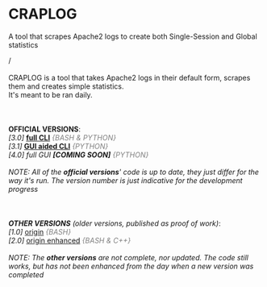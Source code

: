 # CRAPLOG
A tool that scrapes Apache2 logs to create both Single-Session and Global statistics

/<br>
<br>
CRAPLOG is a tool that takes Apache2 logs in their default form, scrapes them and creates simple statistics.<br>
It's meant to be ran daily.<br>
<br>
<br>
<br>
<b>OFFICIAL VERSIONS</b>:<br>
<i>[3.0]</i> <b><a href="https://github.com/elB4RTO/craplog-fullCLI">full CLI</a></b> <i style="color:grey">{BASH & PYTHON}</i><br>
<i>[3.1]</i> <b><a href="https://github.com/elB4RTO/craplog-GUIaidedCLI">GUI aided CLI</a></b> <i style="color:grey">{PYTHON}</i><br>
<i>[4.0]</i> <i>full GUI <b>[COMING SOON]</b></i> <i style="color:grey">{PYTHON}</i><br>
<br>
<i>NOTE: All of the <b>official versions</b>' code is up to date, they just differ for the way it's run. The version number is just indicative for the development progress</i><br>
<br>
<br>
<br>
<i><b>OTHER VERSIONS</b> (older versions, published as proof of work)</i>:<br>
<i>[1.0]</i> <a href="https://github.com/elB4RTO/craplog-origin">origin</a> <i style="color:grey">{BASH}</i><br>
<i>[2.0]</i> <a href="https://github.com/elB4RTO/craplog-originEnhanced">origin enhanced</a> <i style="color:grey">{BASH & C++}</i><br>
<br>
<i>NOTE: The <b>other versions</b> are not complete, nor updated. The code still works, but has not been enhanced from the day when a new version was completed</i><br>
<br>
